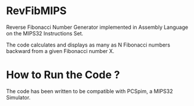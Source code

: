 # RevFibMIPS
Reverse Fibonacci Number Generator implemented in Assembly Language on the MIPS32 Instructions Set.

The code calculates and displays as many as N Fibonacci numbers backward from a given Fibonacci number X.

# How to Run the Code ?
The code has been written to be compatible with PCSpim, a MIPS32 Simulator.


